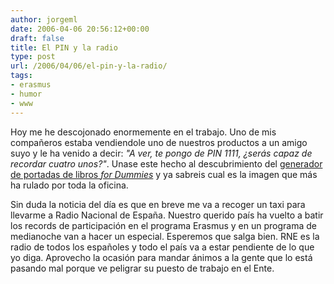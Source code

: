 ```yaml
---
author: jorgeml
date: 2006-04-06 20:56:12+00:00
draft: false
title: El PIN y la radio
type: post
url: /2006/04/06/el-pin-y-la-radio/
tags:
- erasmus
- humor
- www
---
```


Hoy me he descojonado enormemente en el trabajo. Uno de mis compañeros estaba vendiendole uno de nuestros productos a un amigo suyo y le ha venido a decir: _"A ver, te pongo de PIN 1111, ¿serás capaz de recordar cuatro unos?"_. Unase este hecho al descubrimiento del [generador de portadas de libros _for Dummies_](http://www.signgenerator.org/books/dummies/) y ya sabreis cual es la imagen que más ha rulado por toda la oficina.

Sin duda la noticia del día es que en breve me va a recoger un taxi para llevarme a Radio Nacional de España. Nuestro querido país ha vuelto a batir los records de participación en el programa Erasmus y en un programa de medianoche van a hacer un especial. Esperemos que salga bien. RNE es la radio de todos los españoles y todo el país va a estar pendiente de lo que yo diga. Aprovecho la ocasión para mandar ánimos a la gente que lo está pasando mal porque ve peligrar su puesto de trabajo en el Ente.

